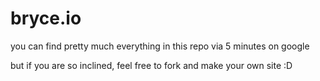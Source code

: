 # bryce.io

you can find pretty much everything in this repo via 5 minutes on google

but if you are so inclined, feel free to fork and make your own site :D
